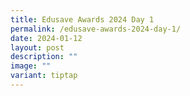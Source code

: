 ```yaml
---
title: Edusave Awards 2024 Day 1
permalink: /edusave-awards-2024-day-1/
date: 2024-01-12
layout: post
description: ""
image: ""
variant: tiptap
---
```

